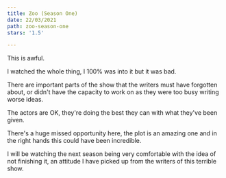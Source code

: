 ```yaml
---
title: Zoo (Season One)
date: 22/03/2021
path: zoo-season-one
stars: '1.5'

---
```

This is awful.  
  
I watched the whole thing, I 100% was into it but it was bad.  
  
There are important parts of the show that the writers must have forgotten about, or didn't have the capacity to work on as they were too busy writing worse ideas.  
  
The actors are OK, they're doing the best they can with what they've been given.

There's a huge missed opportunity here, the plot is an amazing one and in the right hands this could have been incredible.

I will be watching the next season being very comfortable with the idea of not finishing it, an attitude I have picked up from the writers of this terrible show.
